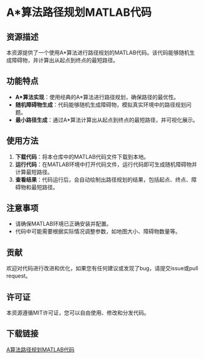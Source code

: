 # A*算法路径规划MATLAB代码

## 资源描述

本资源提供了一个使用A*算法进行路径规划的MATLAB代码。该代码能够随机生成障碍物，并计算出从起点到终点的最短路径。

## 功能特点

- **A*算法实现**：使用经典的A*算法进行路径规划，确保路径的最优性。
- **随机障碍物生成**：代码能够随机生成障碍物，模拟真实环境中的路径规划问题。
- **最小路径生成**：通过A*算法计算出从起点到终点的最短路径，并可视化展示。

## 使用方法

1. **下载代码**：将本仓库中的MATLAB代码文件下载到本地。
2. **运行代码**：在MATLAB环境中打开代码文件，运行代码即可生成随机障碍物并计算最短路径。
3. **查看结果**：代码运行后，会自动绘制出路径规划的结果，包括起点、终点、障碍物和最短路径。

## 注意事项

- 请确保MATLAB环境已正确安装并配置。
- 代码中可能需要根据实际情况调整参数，如地图大小、障碍物数量等。

## 贡献

欢迎对代码进行改进和优化，如果您有任何建议或发现了bug，请提交issue或pull request。

## 许可证

本资源遵循MIT许可证，您可以自由使用、修改和分发代码。

## 下载链接

[A算法路径规划MATLAB代码](https://pan.quark.cn/s/2d482aa5431b)
